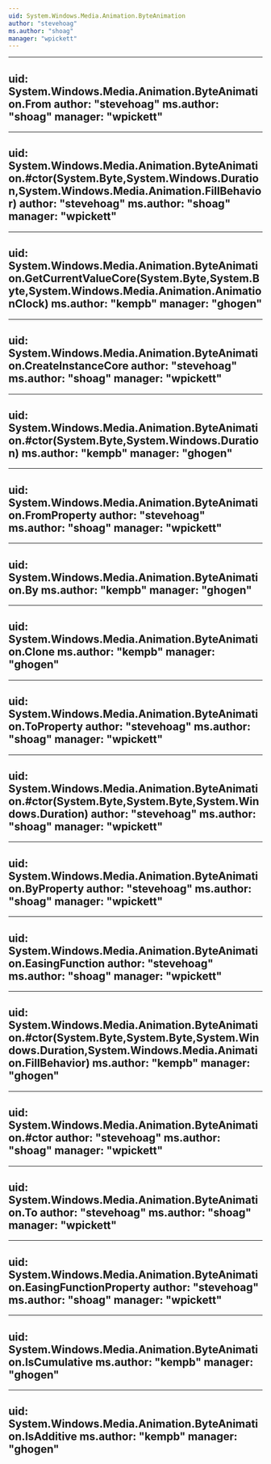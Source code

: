 ```yaml
---
uid: System.Windows.Media.Animation.ByteAnimation
author: "stevehoag"
ms.author: "shoag"
manager: "wpickett"
---
```


---
uid: System.Windows.Media.Animation.ByteAnimation.From
author: "stevehoag"
ms.author: "shoag"
manager: "wpickett"
---

---
uid: System.Windows.Media.Animation.ByteAnimation.#ctor(System.Byte,System.Windows.Duration,System.Windows.Media.Animation.FillBehavior)
author: "stevehoag"
ms.author: "shoag"
manager: "wpickett"
---

---
uid: System.Windows.Media.Animation.ByteAnimation.GetCurrentValueCore(System.Byte,System.Byte,System.Windows.Media.Animation.AnimationClock)
ms.author: "kempb"
manager: "ghogen"
---

---
uid: System.Windows.Media.Animation.ByteAnimation.CreateInstanceCore
author: "stevehoag"
ms.author: "shoag"
manager: "wpickett"
---

---
uid: System.Windows.Media.Animation.ByteAnimation.#ctor(System.Byte,System.Windows.Duration)
ms.author: "kempb"
manager: "ghogen"
---

---
uid: System.Windows.Media.Animation.ByteAnimation.FromProperty
author: "stevehoag"
ms.author: "shoag"
manager: "wpickett"
---

---
uid: System.Windows.Media.Animation.ByteAnimation.By
ms.author: "kempb"
manager: "ghogen"
---

---
uid: System.Windows.Media.Animation.ByteAnimation.Clone
ms.author: "kempb"
manager: "ghogen"
---

---
uid: System.Windows.Media.Animation.ByteAnimation.ToProperty
author: "stevehoag"
ms.author: "shoag"
manager: "wpickett"
---

---
uid: System.Windows.Media.Animation.ByteAnimation.#ctor(System.Byte,System.Byte,System.Windows.Duration)
author: "stevehoag"
ms.author: "shoag"
manager: "wpickett"
---

---
uid: System.Windows.Media.Animation.ByteAnimation.ByProperty
author: "stevehoag"
ms.author: "shoag"
manager: "wpickett"
---

---
uid: System.Windows.Media.Animation.ByteAnimation.EasingFunction
author: "stevehoag"
ms.author: "shoag"
manager: "wpickett"
---

---
uid: System.Windows.Media.Animation.ByteAnimation.#ctor(System.Byte,System.Byte,System.Windows.Duration,System.Windows.Media.Animation.FillBehavior)
ms.author: "kempb"
manager: "ghogen"
---

---
uid: System.Windows.Media.Animation.ByteAnimation.#ctor
author: "stevehoag"
ms.author: "shoag"
manager: "wpickett"
---

---
uid: System.Windows.Media.Animation.ByteAnimation.To
author: "stevehoag"
ms.author: "shoag"
manager: "wpickett"
---

---
uid: System.Windows.Media.Animation.ByteAnimation.EasingFunctionProperty
author: "stevehoag"
ms.author: "shoag"
manager: "wpickett"
---

---
uid: System.Windows.Media.Animation.ByteAnimation.IsCumulative
ms.author: "kempb"
manager: "ghogen"
---

---
uid: System.Windows.Media.Animation.ByteAnimation.IsAdditive
ms.author: "kempb"
manager: "ghogen"
---
